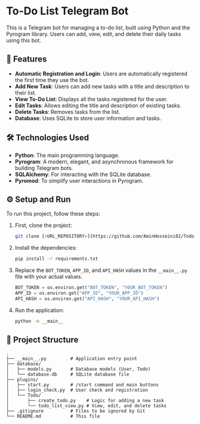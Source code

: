 # To-Do List Telegram Bot

This is a Telegram bot for managing a to-do list, built using Python and the Pyrogram library. Users can add, view, edit, and delete their daily tasks using this bot.

## 🚀 Features

  * **Automatic Registration and Login**: Users are automatically registered the first time they use the bot.
  * **Add New Task**: Users can add new tasks with a title and description to their list.
  * **View To-Do List**: Displays all the tasks registered for the user.
  * **Edit Tasks**: Allows editing the title and description of existing tasks.
  * **Delete Tasks**: Removes tasks from the list.
  * **Database**: Uses SQLite to store user information and tasks.

## 🛠️ Technologies Used

  * **Python**: The main programming language.
  * **Pyrogram**: A modern, elegant, and asynchronous framework for building Telegram bots.
  * **SQLAlchemy**: For interacting with the SQLite database.
  * **Pyromod**: To simplify user interactions in Pyrogram.

## ⚙️ Setup and Run

To run this project, follow these steps:

1.  First, clone the project:

    ```bash
    git clone [<URL_REPOSITORY>](https://github.com/AminHosseini82/TodoList_Telegram.git)
    ```

2.  Install the dependencies:

    ```bash
    pip install -r requirements.txt
    ```

3.  Replace the `BOT_TOKEN`, `APP_ID`, and `API_HASH` values in the `__main__.py` file with your actual values.

    ```python
    BOT_TOKEN = os.environ.get("BOT_TOKEN", "YOUR_BOT_TOKEN")
    APP_ID = os.environ.get("APP_ID", "YOUR_APP_ID")
    API_HASH = os.environ.get("API_HASH", "YOUR_API_HASH")
    ```

4.  Run the application:

    ```bash
    python -m __main__
    ```

## 📂 Project Structure

```
.
├── __main__.py         # Application entry point
├── database/
│   ├── models.py       # Database models (User, Todo)
│   └── database.db     # SQLite database file
├── plugins/
│   ├── start.py        # /start command and main buttons
│   ├── login_check.py  # User check and registration
│   └── Todo/
│       ├── create_todo.py    # Logic for adding a new task
│       └── todo_list_view.py # View, edit, and delete tasks
├── .gitignore          # Files to be ignored by Git
└── README.md           # This file
